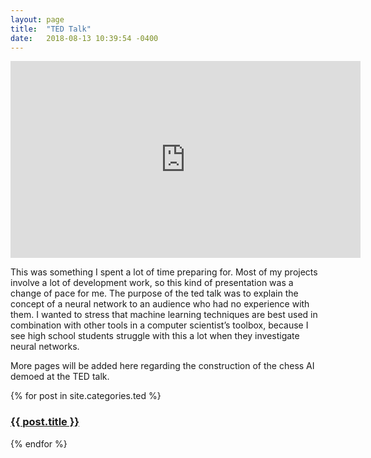 ```yaml
---
layout: page
title:  "TED Talk"
date:   2018-08-13 10:39:54 -0400
---
```

<iframe width="560" height="315" src="https://www.youtube.com/embed/hKJgAeaGtfU" frameborder="0" allow="autoplay; encrypted-media" allowfullscreen></iframe>
<p>
This was something I spent a lot of time preparing for. Most of my projects involve a lot of development work, so this kind of presentation was a change of pace for me. The purpose of the ted talk was to explain the concept of a neural network to an audience who had no experience with them. I wanted to stress that machine learning techniques are best used in combination with other tools in a computer scientist’s toolbox, because I see high school students struggle with this a lot when they investigate neural networks.
</p>
<p>
	More pages will be added here regarding the construction of the chess AI demoed at the TED talk.
</p>

{% for post in site.categories.ted %}
<h3><a href="{{ post.url }}">{{ post.title }}</a></h3>
{% endfor %}